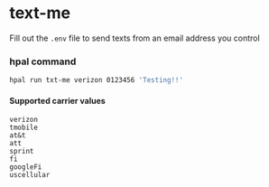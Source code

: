 # text-me

Fill out the `.env` file to send texts from an email address you control

### hpal command

```sh
hpal run txt-me verizon 0123456 'Testing!!'
```

#### Supported carrier values
```
verizon
tmobile
at&t
att
sprint
fi
googleFi
uscellular
```
